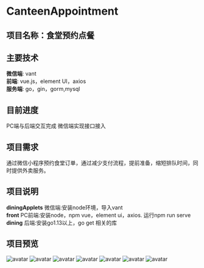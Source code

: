# CanteenAppointment
## 项目名称：食堂预约点餐
## 主要技术
**微信端**:
vant<br>
**前端**:
vue.js，element UI，axios<br>
**服务端**:
go，gin，gorm,mysql
## 目前进度
PC端与后端交互完成
微信端实现接口接入
## 项目需求 
通过微信小程序预约食堂订单，通过减少支付流程，提前准备，缩短排队时间，同时提供外卖服务。
## 项目说明
**diningApplets** 
微信端:安装node环境，导入vant<br>
**front**
PC前端:安装node，npm vue，element ui，axios. 运行npm run serve<br>
**dining**
后端:安装go1.13以上，go get 相关的库
## 项目预览
![avatar](/img/1.jpg)
![avatar](/img/2.jpg)
![avatar](img/18.jpg)
![avatar](/img/3.png)
![avatar](/img/4.jpg)
![avatar](img/5.png)
![avatar](img/6.png)

